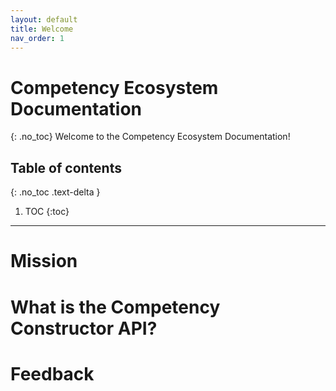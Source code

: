 ```yaml
---
layout: default
title: Welcome
nav_order: 1
---
```

# Competency Ecosystem Documentation
{: .no_toc}
Welcome to the Competency Ecosystem Documentation!

## Table of contents
{: .no_toc .text-delta }
1. TOC
{:toc}
---

# Mission

# What is the Competency Constructor API?

# Feedback

